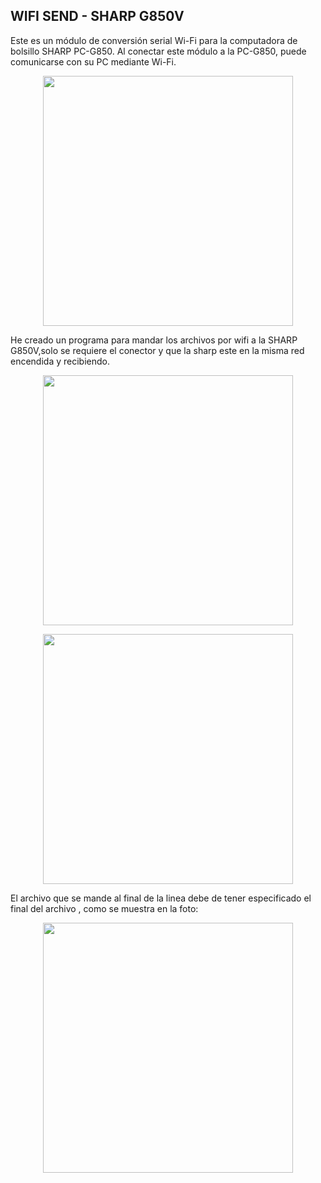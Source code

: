 ## **WIFI SEND - SHARP G850V** ## 

Este es un módulo de conversión serial Wi-Fi para la computadora de bolsillo SHARP PC-G850. Al conectar este módulo a la PC-G850, puede comunicarse con su PC mediante Wi-Fi. 

<p align="center">
<img src="https://github.com/user-attachments/assets/06f0986b-3e26-458a-8cad-947714463185" width="400">
</p>


He creado un programa para mandar los archivos por wifi a la SHARP G850V,solo se requiere el conector y que la sharp este en la misma red encendida y recibiendo.
<p align="center">
<img src="https://github.com/user-attachments/assets/1e1bdd49-64a9-49e4-a2a0-603fdd9accd9" width="400">
</p>
<p align="center">
<img src="https://github.com/user-attachments/assets/62162947-8daf-418b-9038-b570d99aa769" width="400">
  </p>
  
El archivo que se mande al final de la linea debe de tener especificado el final del archivo , como se muestra en la foto:

<p align="center">
<img src="https://github.com/user-attachments/assets/9ef9d2c1-4dff-4061-aabb-27388c21e75a" width="400">
  </p>
